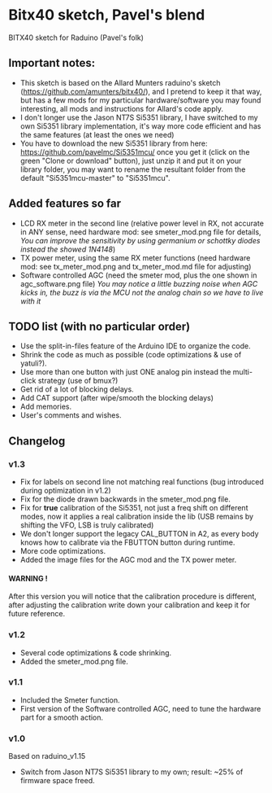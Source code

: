 # Bitx40 sketch, Pavel's blend #

BITX40 sketch for Raduino (Pavel's folk)

## Important notes: ##
* This sketch is based on the Allard Munters raduino's sketch (https://github.com/amunters/bitx40/), and I pretend to keep it that way, but has a few mods for my particular hardware/software you may found interesting, all mods and instructions for Allard's code apply.
* I don't longer use the Jason NT7S Si5351 library, I have switched to my own Si5351 library implementation, it's way more code efficient and has the same features (at least the ones we need)
* You have to download the new Si5351 library from here: https://github.com/pavelmc/Si5351mcu/ once you get it (click on the green "Clone or download" button), just unzip it and put it on your library folder, you may want to rename the resultant folder from the default "Si5351mcu-master" to "Si5351mcu".

## Added features so far ##
* LCD RX meter in the second line (relative power level in RX, not accurate in ANY sense, need hardware mod: see smeter_mod.png file for details, _You can improve the sensitivity by using germanium or schottky diodes instead the showed 1N4148_)
* TX power meter, using the same RX meter functions (need hardware mod: see tx_meter_mod.png and tx_meter_mod.md file for adjusting)
* Software controlled AGC (need the smeter mod, plus the one shown in agc_software.png file) _You may notice a little buzzing noise when AGC kicks in, the buzz is via the MCU not the analog chain so we have to live with it_

## TODO list (with no particular order) ##
* Use the split-in-files feature of the Arduino IDE to organize the code.
* Shrink the code as much as possible (code optimizations & use of yatuli?).
* Use more than one button with just ONE analog pin instead the multi-click strategy (use of bmux?)
* Get rid of a lot of blocking delays.
* Add CAT support (after wipe/smooth the blocking delays)
* Add memories.
* User's comments and wishes.

## Changelog ##

### v1.3 ###

* Fix for labels on second line not matching real functions (bug introduced during optimization in v1.2)
* Fix for the diode drawn backwards in the smeter_mod.png file.
* Fix for **true** calibration of the Si5351, not just a freq shift on different modes, now it applies a real calibration inside the lib (USB remains by shifting the VFO, LSB is truly calibrated)
* We don't longer support the legacy CAL_BUTTON in A2, as every body knows how to calibrate via the FBUTTON button during runtime.
* More code optimizations.
* Added the image files for the AGC mod and the TX power meter.

#### WARNING ! ####

After this version you will notice that the calibration procedure is different, after adjusting the calibration write down your calibration and keep it for future reference.

### v1.2 ###

* Several code optimizations & code shrinking.
* Added the smeter_mod.png file.

### v1.1 ###

* Included the Smeter function.
* First version of the Software controlled AGC, need to tune the hardware part for a smooth action.

### v1.0 ###

Based on raduino_v1.15

* Switch from Jason NT7S Si5351 library to my own; result: ~25% of firmware space freed.
